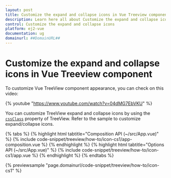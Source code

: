 ```yaml
---
layout: post
title: Customize the expand and collapse icons in Vue Treeview component | Syncfusion
description: Learn here all about Customize the expand and collapse icons in Syncfusion Vue Treeview component of Syncfusion Essential JS 2 and more.
control: Customize the expand and collapse icons 
platform: ej2-vue
documentation: ug
domainurl: ##DomainURL##
---
```


# Customize the expand and collapse icons in Vue Treeview component

To customize Vue TreeView component appearance, you can check on this video:

{% youtube "https://www.youtube.com/watch?v=04dMG7EbVKU" %}

You can customize TreeView expand and collapse icons by using the [`cssClass`](https://ej2.syncfusion.com/vue/documentation/api/treeview#cssclass)&nbsp;property of TreeView.
Refer to the sample to customize expand/collapse icons.

{% tabs %}
{% highlight html tabtitle="Composition API (~/src/App.vue)" %}
{% include code-snippet/treeview/how-to/icon-cs1/app-composition.vue %}
{% endhighlight %}
{% highlight html tabtitle="Options API (~/src/App.vue)" %}
{% include code-snippet/treeview/how-to/icon-cs1/app.vue %}
{% endhighlight %}
{% endtabs %}
        
{% previewsample "page.domainurl/code-snippet/treeview/how-to/icon-cs1" %}